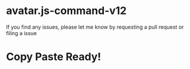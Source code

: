 # avatar.js-command-v12

If you find any issues, please let me know by requesting a pull request or filing a issue

# Copy Paste Ready!
